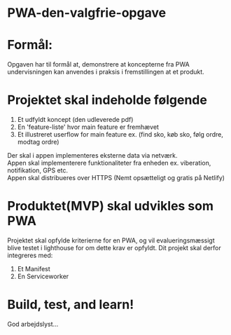 # PWA-den-valgfrie-opgave

# Formål: 
Opgaven har til formål at, demonstrere at koncepterne fra PWA undervisningen kan anvendes i praksis i fremstillingen at et produkt.

# Projektet skal indeholde følgende

  1. Et udfyldt koncept (den udleverede pdf)
  2. En 'feature-liste' hvor main feature er fremhævet
  3. Et illustreret userflow for main feature ex. (find sko, køb sko, følg ordre, modtag ordre)

Der skal i appen implementeres eksterne data via netværk.<br>
Appen skal implementerere funktionaliteter fra enheden ex. viberation, notifikation, GPS etc.<br>
Appen skal distribueres over HTTPS (Nemt opsætteligt og gratis på Netlify)

# Produktet(MVP) skal udvikles som PWA
Projektet skal opfylde kriterierne for en PWA, og vil evalueringsmæssigt blive testet i lighthouse for om dette krav er opfyldt.
Dit projekt skal derfor integreres med:

  1. Et Manifest
  2. En Serviceworker
  
# Build, test, and learn!
God arbejdslyst...

